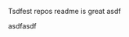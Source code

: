 Tsdfest repos readme is great asdf







asdfasdf








































































